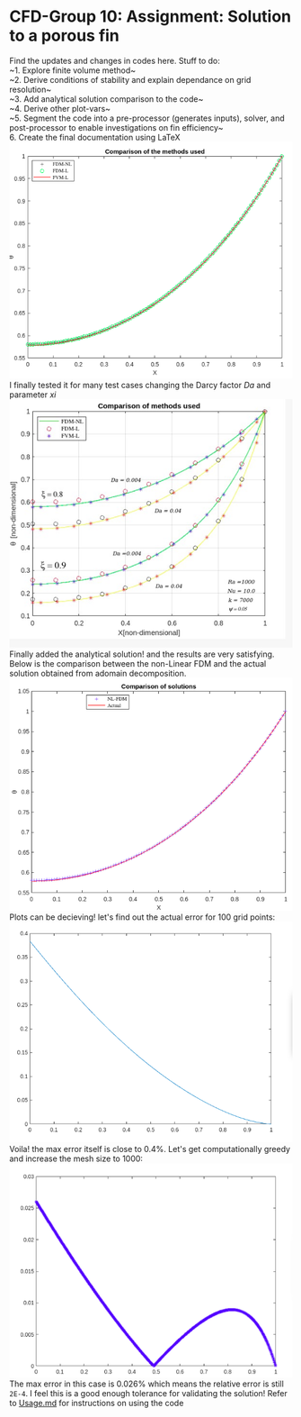 # CFD-Group 10: Assignment: Solution to a porous fin 
Find the updates and changes in codes here. Stuff to do: \
~1. Explore finite volume method~  \
~2. Derive conditions of stability and explain dependance on grid resolution~ \
~3. Add analytical solution comparison to the code~\
~4. Derive other plot-vars~\
~5. Segment the code into a pre-processor (generates inputs), solver, and post-processor to enable investigations on fin efficiency~ \
6. Create the final documentation using LaTeX
![plot!](https://github.com/RSuryaNarayan/CFD_MEPE11/blob/main/Group%20Assignment/Results/final_compare.png) \
I finally tested it for many test cases changing the Darcy factor *Da* and parameter *xi*  \
![plot!](https://github.com/RSuryaNarayan/CFD_MEPE11/blob/main/Group%20Assignment/Results/multi_plot_compare.jpeg)\
Finally added the analytical solution! and the results are very satisfying. Below is the comparison between the non-Linear FDM and the actual solution obtained from adomain decomposition. \
![plot!](https://github.com/RSuryaNarayan/CFD_MEPE11/blob/main/Group%20Assignment/Results/FDM_Analytical_compare.png) \
Plots can be decieving! let's find out the actual error for 100 grid points: 
![plot!](https://github.com/RSuryaNarayan/CFD_MEPE11/blob/main/Group%20Assignment/Results/error_100_points.png) \
Voila! the max error itself is close to 0.4%. Let's get computationally greedy and increase the mesh size to 1000:
![plot!](https://github.com/RSuryaNarayan/CFD_MEPE11/blob/main/Group%20Assignment/Results/error_1000_points.png) \
The max error in this case is 0.026% which means the relative error is still ```2E-4```. I feel this is a good enough tolerance for validating the solution!
Refer to [Usage.md](https://github.com/RSuryaNarayan/CFD_MEPE11/blob/main/Group%20Assignment/Usage.md) for instructions on using the code

